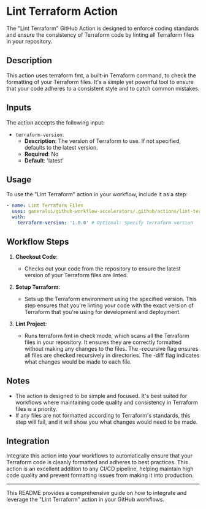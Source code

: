# Lint Terraform Action

The "Lint Terraform" GitHub Action is designed to enforce coding standards and ensure the consistency of Terraform code by linting all Terraform files in your repository.

## Description

This action uses terraform fmt, a built-in Terraform command, to check the formatting of your Terraform files.
It's a simple yet powerful tool to ensure that your code adheres to a consistent style and to catch common mistakes.

## Inputs

The action accepts the following input:

- `terraform-version`:
  - __Description__: The version of Terraform to use. If not specified, defaults to the latest version.
  - __Required__: No
  - __Default__: 'latest'

## Usage

To use the "Lint Terraform" action in your workflow, include it as a step:

```yaml
- name: Lint Terraform Files
  uses: generalui/github-workflow-accelerators/.github/actions/lint-terraform@1.0.0-lint-terraform
  with:
    terraform-version: '1.0.0' # Optional: Specify Terraform version
```

## Workflow Steps

1) __Checkout Code__:
    - Checks out your code from the repository to ensure the latest version of your Terraform files are linted.

1) __Setup Terraform__:
    - Sets up the Terraform environment using the specified version.
    This step ensures that you're linting your code with the exact version of Terraform that you're using for development and deployment.

1) __Lint Project__:
    - Runs terraform fmt in check mode, which scans all the Terraform files in your repository.
    It ensures they are correctly formatted without making any changes to the files.
    The -recursive flag ensures all files are checked recursively in directories.
    The -diff flag indicates what changes would be made to each file.

## Notes

- The action is designed to be simple and focused.
It's best suited for workflows where maintaining code quality and consistency in Terraform files is a priority.
- If any files are not formatted according to Terraform's standards, this step will fail, and it will show you what changes would need to be made.

## Integration

Integrate this action into your workflows to automatically ensure that your Terraform code is cleanly formatted and adheres to best practices.
This action is an excellent addition to any CI/CD pipeline, helping maintain high code quality and prevent formatting issues from making it into production.

---

This README provides a comprehensive guide on how to integrate and leverage the "Lint Terraform" action in your GitHub workflows.
